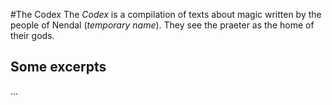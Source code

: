 #The Codex
The _Codex_ is a compilation of texts about magic written by the people of Nendal (_temporary name_). They see the praeter as the home of their gods.

## Some excerpts
...
